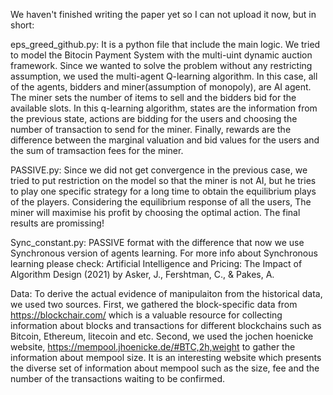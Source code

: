 We haven't finished writing the paper yet so I can not upload it now, but in short:

eps_greed_github.py: It is a python file that include the main logic. We tried to model the Bitocin Payment System with the multi-uint dynamic auction framework. Since we wanted to solve the problem without any restricting assumption, we used the multi-agent Q-learning algorithm. In this case, all of the agents, bidders and miner(assumption of monopoly), are AI agent. The miner sets the number of items to sell and the bidders bid for the available slots. In this q-learning algorithm, states are the information from the previous state, actions are bidding for the users and choosing the number of transaction to send for the miner. Finally, rewards are the difference between the marginal valuation and bid values for the users and the sum of tramsaction fees for the miner.

PASSIVE.py: Since we did not get convergence in the previous case, we tried to put restriction on the model so that the miner is not AI, but he tries to play one specific strategy for a long time to obtain the equilibrium plays of the players. Considering the equilibrium response of all the users, The miner will maximise his profit by choosing the optimal action. The final results are promissing!

Sync_constant.py: PASSIVE format with the difference that now we use Synchronous version of agents learning. For more info about Synchronous learning please check: Artificial Intelligence and Pricing: The Impact of Algorithm Design (2021) by Asker, J., Fershtman, C., & Pakes, A.

Data: To derive the actual evidence of manipulaiton from the historical data, we used two sources. First, we gathered the block-specific data from https://blockchair.com/ which is a valuable resource for collecting information about blocks and transactions for different blockchains such as Bitcoin, Ethereum, litecoin and etc. Second, we used the jochen hoenicke website, https://mempool.jhoenicke.de/#BTC,2h,weight to gather the information about mempool size. It is an interesting website which presents the diverse set of information about mempool such as the size, fee and the number of the transactions waiting to be confirmed. 
